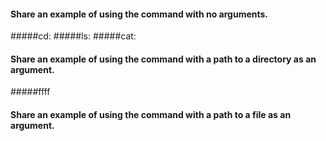 #### Share an example of using the command with no arguments.
#####cd:
#####ls:
#####cat: 
#### Share an example of using the command with a path to a directory as an argument.
#####ffff
#### Share an example of using the command with a path to a file as an argument.

